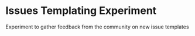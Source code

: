 # Issues Templating Experiment
Experiment to gather feedback from the community on new issue templates
